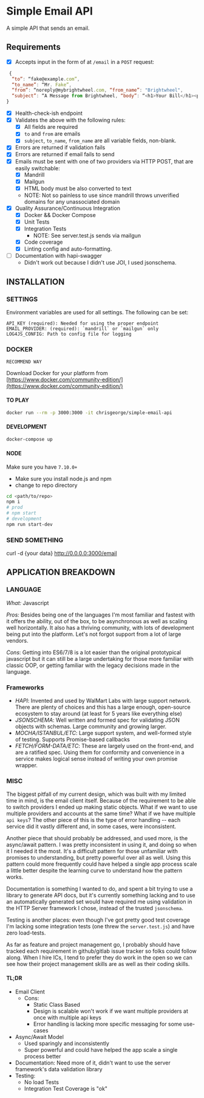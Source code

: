 Simple Email API
=========
A simple API that sends an email.

## Requirements

- [X] Accepts input in the form of at `/email` in a `POST` request:
```javascript
 {
  “to”: “fake@example.com”,
  “to_name”: “Mr. Fake”,
  “from”: “noreply@mybrightwheel.com, “from_name”: "Brightwheel",
  “subject”: “A Message from Brightwheel, “body”: “<h1>Your Bill</h1><p>$10</p>”
}
```
- [X] Health-check-ish endpoint
- [X] Validates the above with the following rules:
  - [X] All fields are required
  - [X] `to` and `from` are emails
  - [X] `subject`, `to_name`, `from_name` are all variable fields, non-blank.
- [X] Errors are returned if validation fails
- [X] Errors are returned if email fails to send
- [X] Emails must be sent with one of two providers via HTTP POST, that are easily switchable:
  - [X] Mandrill
  - [X] Mailgun
  - [X] HTML body must be also converted to text
  - NOTE: Not so painless to use since mandrill throws unverified domains for any unassociated domain
- [X] Quality Assurance/Continuous Integration
  - [X] Docker && Docker Compose
  - [X] Unit Tests
  - [X] Integration Tests
    - NOTE: See server.test.js sends via mailgun
  - [X] Code coverage
  - [X] Linting config and auto-formatting.
- [ ] Documentation with hapi-swagger
  - Didn't work out because I didn't use JOI, I used jsonschema.

## INSTALLATION
### SETTINGS
Environment variables are used for all settings. The following can be set:

```
API_KEY (required): Needed for using the proper endpoint
EMAIL_PROVIDER: (required): `mandrill` or `mailgun` only
LOG4JS_CONFIG: Path to config file for logging
```

### DOCKER
`RECOMMEND WAY`

Download Docker for your platform from [https://www.docker.com/community-edition/](https://www.docker.com/community-edition/)


#### TO PLAY
```bash
docker run --rm -p 3000:3000 -it chrisgeorge/simple-email-api
```


#### DEVELOPMENT

```bash
docker-compose up
```

#### NODE
Make sure you have `7.10.0+`

* Make sure you install node.js and npm
* change to repo directory

```bash
cd <path/to/repo>
npm i
# prod
# npm start
# development
npm run start-dev
```

### SEND SOMETHING
curl -d {your data} http://0.0.0.0:3000/email

## APPLICATION BREAKDOWN

### LANGUAGE
*What:* Javascript

*Pros:*
Besides being one of the languages I'm most familiar and fastest with it offers the ability, out of the box, to be asynchronous as well as scaling well horizontally.
It also has a thriving community, with lots of development being put into the platform. Let's not forgot support from a lot of large vendors.

*Cons*: Getting into ES6/7/8 is a lot easier than the original prototypical javascript but it can still be a large undertaking for those more familiar with classic OOP, or getting familiar with the legacy decisions made in the language.

### Frameworks
- *HAPI*: Invented and used by WalMart Labs with large support network. There are plenty of choices and this has a large enough, open-source ecosystem to stay around (at least for 5 years like everything else)
- *JSONSCHEMA*: Well written and formed spec for validating JSON objects with schemas. Large community and growing larger.
- *MOCHA/ISTANBUL/ETC*: Large support system, and well-formed style of testing. Supports Promise-based callbacks
- *FETCH/FORM-DATA/ETC*: These are largely used on the front-end, and are a ratified spec. Using them for conformity and convenience in a service makes logical sense instead of writing your own promise wrapper.

### MISC
The biggest pitfall of my current design, which was built with my limited time in mind, is the email client itself. Because of the requirement to be able to switch providers I ended up making static objects. What if we want to use multiple providers and accounts at the same time? What if we have multiple `api keys`? The other piece of this is the type of error handling -- each service did it vastly different and, in some cases, were inconsistent.

Another piece that should probably be addressed, and used more, is the async/await pattern. I was pretty inconsistent in using it, and doing so when it I needed it the most. It's a difficult pattern for those unfamiliar with promises to understanding, but pretty powerful over all as well. Using this pattern could more frequently could have helped a single app process scale a little better despite the learning curve to understand how the pattern works.

Documentation is something I wanted to do, and spent a bit trying to use a library to generate API docs, but it's currently something lacking and to use an automatically generated set would have required me using validation in the HTTP Server framework I chose, instead of the trusted `jsonschema`.

Testing is another places: even though I've got pretty good test coverage I'm lacking some integration tests (one threw the `server.test.js`) and have zero load-tests.

As far as feature and project management go, I probably should have tracked each requirement in github/gitlab issue tracker so folks could follow along. When I hire ICs, I tend to prefer they do work in the open so we can see how their project management skills are as well as their coding skills.

#### TL;DR
- Email Client
  * Cons:
    * Static Class Based
    * Design is scalable won't work if we want multiple providers at once with multiple api keys
    * Error handling is lacking more specific messaging for some use-cases
- Async/Await Model
  * Used sparingly and inconsistently
  * Super powerful and could have helped the app scale a single process better
- Documentation: Need more of it, didn't want to use the server framework's data validation library
- Testing:
  * No load Tests
  * Integration Test Coverage is "ok"
